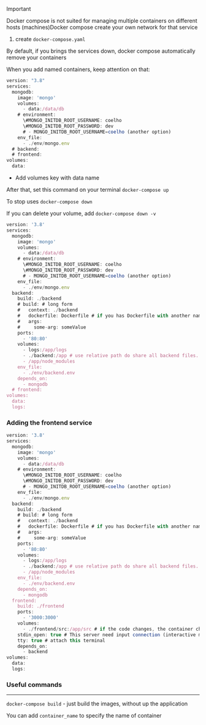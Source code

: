   

> [!important]  
> Docker compose is not suited for managing multiple containers on different hosts (machines)Docker compose create your own network for that service  

  

1. create `docker-compose.yaml`

  

By default, if you brings the services down, docker compose automatically remove your containers

When you add named containers, keep attention on that:

  

```JavaScript
version: "3.8"
services: 
  mongodb:
    image: 'mongo'
    volumes: 
      - data:/data/db
    # environment:
      \#MONGO_INITDB_ROOT_USERNAME: coelho
      \#MONGO_INITDB_ROOT_PASSWORD: dev
      # - MONGO_INITDB_ROOT_USERNAME=coelho (another option)
    env_file:
      - ./env/mongo.env
  # backend:
  # frontend:
volumes: 
  data:
```

  

- Add volumes key with data name

  

After that, set this command on your terminal `docker-compose up`

To stop uses `docker-compose down`

If you can delete your volume, add `docker-compose down -v`

  

```JavaScript
version: '3.8'
services: 
  mongodb:
    image: 'mongo'
    volumes: 
      - data:/data/db
    # environment:
      \#MONGO_INITDB_ROOT_USERNAME: coelho
      \#MONGO_INITDB_ROOT_PASSWORD: dev
      # - MONGO_INITDB_ROOT_USERNAME=coelho (another option)
    env_file:
      - ./env/mongo.env
  backend:
    build: ./backend
    # build: # long form
    #   context: ./backend
    #   dockerfile: Dockerfile # if you has Dockerfile with another name, you need to add this option
    #   args:
    #     some-arg: someValue
    ports:
      - '80:80'
    volumes: 
      - logs:/app/logs
      - ./backend:/app # use relative path do share all backend files. Bind mounts dont need to specify them
      - /app/node_modules
    env_file: 
      - ./env/backend.env
    depends_on:
      - mongodb
  # frontend:
volumes: 
  data:
  logs:
```

  

### Adding the frontend service

```JavaScript
version: '3.8'
services: 
  mongodb:
    image: 'mongo'
    volumes: 
      - data:/data/db
    # environment:
      \#MONGO_INITDB_ROOT_USERNAME: coelho
      \#MONGO_INITDB_ROOT_PASSWORD: dev
      # - MONGO_INITDB_ROOT_USERNAME=coelho (another option)
    env_file:
      - ./env/mongo.env
  backend:
    build: ./backend
    # build: # long form
    #   context: ./backend
    #   dockerfile: Dockerfile # if you has Dockerfile with another name, you need to add this option
    #   args:
    #     some-arg: someValue
    ports:
      - '80:80'
    volumes: 
      - logs:/app/logs
      - ./backend:/app # use relative path do share all backend files. Bind mounts dont need to specify them
      - /app/node_modules
    env_file: 
      - ./env/backend.env
    depends_on:
      - mongodb
  frontend:
    build: ./frontend
    ports:
      - '3000:3000'
    volumes:
      - ./frontend/src:/app/src # if the code changes, the container changes too
    stdin_open: true # This server need input connection (interactive mode)
    tty: true # attach this terminal
    depends_on:
      - backend
volumes: 
  data:
  logs:
```

  

### Useful commands

---

  

`docker-compose build` - just build the images, without up the application

  

You can add `container_name` to specify the name of container